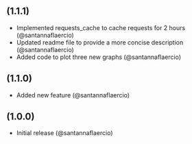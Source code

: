 ## (1.1.1)
- Implemented requests_cache to cache requests for 2 hours (@santannaflaercio)
- Updated readme file to provide a more concise description (@santannaflaercio)
- Added code to plot three new graphs (@santannaflaercio)

## (1.1.0)
- Added new feature (@santannaflaercio)

## (1.0.0)
- Initial release (@santannaflaercio)

